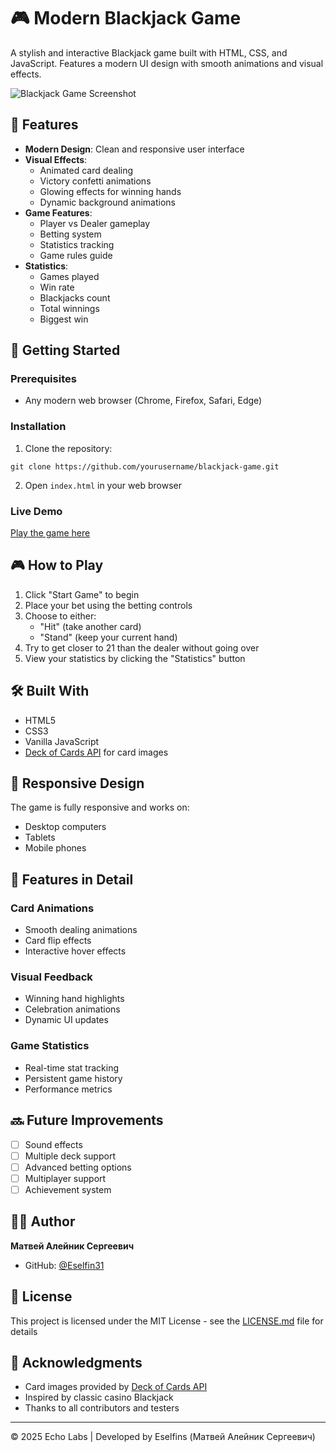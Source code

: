 # 🎮 Modern Blackjack Game

A stylish and interactive Blackjack game built with HTML, CSS, and JavaScript. Features a modern UI design with smooth animations and visual effects.

![Blackjack Game Screenshot](screenshot.png)

## 🎯 Features

- **Modern Design**: Clean and responsive user interface
- **Visual Effects**:
  - Animated card dealing
  - Victory confetti animations
  - Glowing effects for winning hands
  - Dynamic background animations
- **Game Features**:
  - Player vs Dealer gameplay
  - Betting system
  - Statistics tracking
  - Game rules guide
- **Statistics**:
  - Games played
  - Win rate
  - Blackjacks count
  - Total winnings
  - Biggest win

## 🚀 Getting Started

### Prerequisites
- Any modern web browser (Chrome, Firefox, Safari, Edge)

### Installation
1. Clone the repository:
```
git clone https://github.com/yourusername/blackjack-game.git
```

2. Open `index.html` in your web browser

### Live Demo
[Play the game here](your-live-demo-link)

## 🎮 How to Play

1. Click "Start Game" to begin
2. Place your bet using the betting controls
3. Choose to either:
   - "Hit" (take another card)
   - "Stand" (keep your current hand)
4. Try to get closer to 21 than the dealer without going over
5. View your statistics by clicking the "Statistics" button

## 🛠️ Built With

- HTML5
- CSS3
- Vanilla JavaScript
- [Deck of Cards API](https://deckofcardsapi.com/) for card images

## 📱 Responsive Design

The game is fully responsive and works on:
- Desktop computers
- Tablets
- Mobile phones

## 🎨 Features in Detail

### Card Animations
- Smooth dealing animations
- Card flip effects
- Interactive hover effects

### Visual Feedback
- Winning hand highlights
- Celebration animations
- Dynamic UI updates

### Game Statistics
- Real-time stat tracking
- Persistent game history
- Performance metrics

## 🔜 Future Improvements

- [ ] Sound effects
- [ ] Multiple deck support
- [ ] Advanced betting options
- [ ] Multiplayer support
- [ ] Achievement system

## 👨‍💻 Author

**Матвей Алейник Сергеевич**
- GitHub: [@Eselfin31](https://github.com/Eselfin31)

## 📄 License

This project is licensed under the MIT License - see the [LICENSE.md](LICENSE.md) file for details

## 🙏 Acknowledgments

- Card images provided by [Deck of Cards API](https://deckofcardsapi.com/)
- Inspired by classic casino Blackjack
- Thanks to all contributors and testers

---

© 2025 Echo Labs | Developed by Eselfins (Матвей Алейник Сергеевич)
